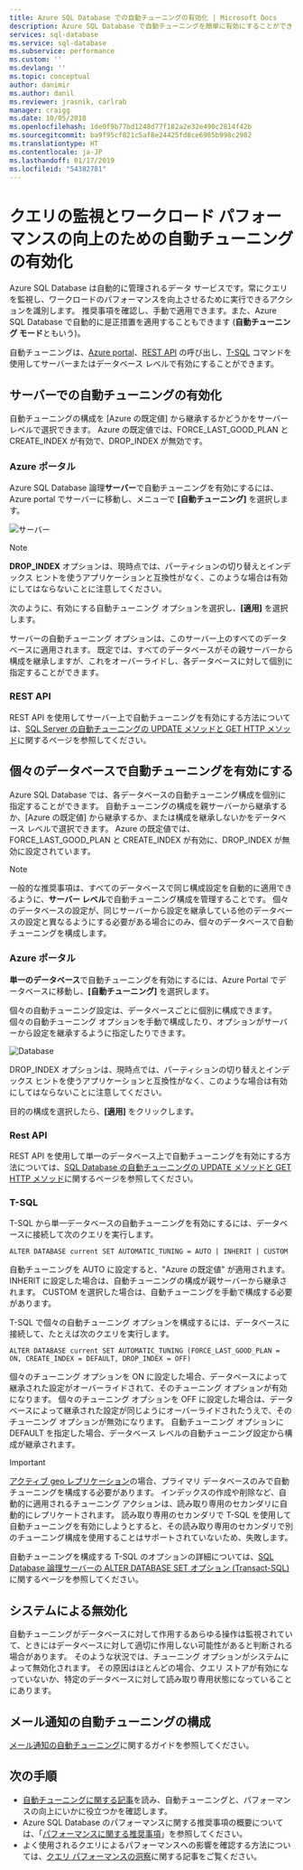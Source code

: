 ```yaml
---
title: Azure SQL Database での自動チューニングの有効化 | Microsoft Docs
description: Azure SQL Database で自動チューニングを簡単に有効にすることができます。
services: sql-database
ms.service: sql-database
ms.subservice: performance
ms.custom: ''
ms.devlang: ''
ms.topic: conceptual
author: danimir
ms.author: danil
ms.reviewer: jrasnik, carlrab
manager: craigg
ms.date: 10/05/2018
ms.openlocfilehash: 1de0f9b77bd1248d77f182a2e32e490c2814f42b
ms.sourcegitcommit: ba9f95cf821c5af8e24425fd8ce6985b998c2982
ms.translationtype: HT
ms.contentlocale: ja-JP
ms.lasthandoff: 01/17/2019
ms.locfileid: "54382781"
---
```

# <a name="enable-automatic-tuning-to-monitor-queries-and-improve-workload-performance"></a>クエリの監視とワークロード パフォーマンスの向上のための自動チューニングの有効化

Azure SQL Database は自動的に管理されるデータ サービスです。常にクエリを監視し、ワークロードのパフォーマンスを向上させるために実行できるアクションを識別します。 推奨事項を確認し、手動で適用できます。また、Azure SQL Database で自動的に是正措置を適用することもできます (**自動チューニング モード**ともいう)。

自動チューニングは、[Azure portal](sql-database-automatic-tuning-enable.md#azure-portal)、[REST API](sql-database-automatic-tuning-enable.md#rest-api) の呼び出し、[T-SQL](sql-database-automatic-tuning-enable.md#t-sql) コマンドを使用してサーバーまたはデータベース レベルで有効にすることができます。

## <a name="enable-automatic-tuning-on-server"></a>サーバーでの自動チューニングの有効化
自動チューニングの構成を [Azure の既定値] から継承するかどうかをサーバー レベルで選択できます。 Azure の既定値では、FORCE_LAST_GOOD_PLAN と CREATE_INDEX が有効で、DROP_INDEX が無効です。

### <a name="azure-portal"></a>Azure ポータル
Azure SQL Database 論理**サーバー**で自動チューニングを有効にするには、Azure portal でサーバーに移動し、メニューで **[自動チューニング]** を選択します。

![サーバー](./media/sql-database-automatic-tuning-enable/server.png)

> [!NOTE]
> **DROP_INDEX** オプションは、現時点では、パーティションの切り替えとインデックス ヒントを使うアプリケーションと互換性がなく、このような場合は有効にしてはならないことに注意してください。
>

次のように、有効にする自動チューニング オプションを選択し、**[適用]** を選択します。

サーバーの自動チューニング オプションは、このサーバー上のすべてのデータベースに適用されます。 既定では、すべてのデータベースがその親サーバーから構成を継承しますが、これをオーバーライドし、各データベースに対して個別に指定することができます。

### <a name="rest-api"></a>REST API

REST API を使用してサーバー上で自動チューニングを有効にする方法については、[SQL Server の自動チューニングの UPDATE メソッドと GET HTTP メソッド](https://docs.microsoft.com/rest/api/sql/serverautomatictuning)に関するページを参照してください。


## <a name="enable-automatic-tuning-on-an-individual-database"></a>個々のデータベースで自動チューニングを有効にする

Azure SQL Database では、各データベースの自動チューニング構成を個別に指定することができます。 自動チューニングの構成を親サーバーから継承するか、[Azure の既定値] から継承するか、または構成を継承しないかをデータベース レベルで選択できます。 Azure の既定値では、FORCE_LAST_GOOD_PLAN と CREATE_INDEX が有効に、DROP_INDEX が無効に設定されています。

> [!NOTE]
> 一般的な推奨事項は、すべてのデータベースで同じ構成設定を自動的に適用できるように、**サーバー レベル**で自動チューニング構成を管理することです。 個々のデータベースの設定が、同じサーバーから設定を継承している他のデータベースの設定と異なるようにする必要がある場合にのみ、個々のデータベースで自動チューニングを構成します。
>

### <a name="azure-portal"></a>Azure ポータル

**単一のデータベース**で自動チューニングを有効にするには、Azure Portal でデータベースに移動し、**[自動チューニング]** を選択します。

個々の自動チューニング設定は、データベースごとに個別に構成できます。 個々の自動チューニング オプションを手動で構成したり、オプションがサーバーから設定を継承するように指定したりできます。

![Database](./media/sql-database-automatic-tuning-enable/database.png)

DROP_INDEX オプションは、現時点では、パーティションの切り替えとインデックス ヒントを使うアプリケーションと互換性がなく、このような場合は有効にしてはならないことに注意してください。

目的の構成を選択したら、**[適用]** をクリックします。

### <a name="rest-api"></a>Rest API

REST API を使用して単一のデータベース上で自動チューニングを有効にする方法については、[SQL Database の自動チューニングの UPDATE メソッドと GET HTTP メソッド](https://docs.microsoft.com/rest/api/sql/databaseautomatictuning)に関するページを参照してください。

### <a name="t-sql"></a>T-SQL

T-SQL から単一データベースの自動チューニングを有効にするには、データベースに接続して次のクエリを実行します。

   ```T-SQL
   ALTER DATABASE current SET AUTOMATIC_TUNING = AUTO | INHERIT | CUSTOM
   ```
   
自動チューニングを AUTO に設定すると、"Azure の既定値" が適用されます。 INHERIT に設定した場合は、自動チューニングの構成が親サーバーから継承されます。 CUSTOM を選択した場合は、自動チューニングを手動で構成する必要があります。

T-SQL で個々の自動チューニング オプションを構成するには、データベースに接続して、たとえば次のクエリを実行します。

   ```T-SQL
   ALTER DATABASE current SET AUTOMATIC_TUNING (FORCE_LAST_GOOD_PLAN = ON, CREATE_INDEX = DEFAULT, DROP_INDEX = OFF)
   ```
   
個々のチューニング オプションを ON に設定した場合、データベースによって継承された設定がオーバーライドされて、そのチューニング オプションが有効になります。 個々のチューニング オプションを OFF に設定した場合は、データベースによって継承された設定が同じようにオーバーライドされたうえで、そのチューニング オプションが無効になります。 自動チューニング オプションに DEFAULT を指定した場合、データベース レベルの自動チューニング設定から構成が継承されます。  

> [!IMPORTANT]
> [アクティブ geo レプリケーション](sql-database-auto-failover-group.md)の場合、プライマリ データベースのみで自動チューニングを構成する必要があります。 インデックスの作成や削除など、自動的に適用されるチューニング アクションは、読み取り専用のセカンダリに自動的にレプリケートされます。 読み取り専用のセカンダリで T-SQL を使用して自動チューニングを有効にしようとすると、その読み取り専用のセカンダリで別のチューニング構成を使用することはサポートされていないため、失敗します。
>

自動チューニングを構成する T-SQL のオプションの詳細については、[SQL Database 論理サーバーの ALTER DATABASE SET オプション (Transact-SQL)](https://docs.microsoft.com/sql/t-sql/statements/alter-database-transact-sql-set-options?view=azuresqldb-current) に関するページを参照してください。

## <a name="disabled-by-the-system"></a>システムによる無効化
自動チューニングがデータベースに対して作用するあらゆる操作は監視されていて、ときにはデータベースに対して適切に作用しない可能性があると判断される場合があります。 そのような状況では、チューニング オプションがシステムによって無効化されます。 その原因はほとんどの場合、クエリ ストアが有効になっていないか、特定のデータベースに対して読み取り専用状態になっていることにあります。

## <a name="configure-automatic-tuning-e-mail-notifications"></a>メール通知の自動チューニングの構成

[メール通知の自動チューニング](sql-database-automatic-tuning-email-notifications.md)に関するガイドを参照してください。

## <a name="next-steps"></a>次の手順
* [自動チューニングに関する記事](sql-database-automatic-tuning.md)を読み、自動チューニングと、パフォーマンスの向上にいかに役立つかを確認します。
* Azure SQL Database のパフォーマンスに関する推奨事項の概要については、「[パフォーマンスに関する推奨事項](sql-database-advisor.md)」を参照してください。
* よく使用されるクエリによるパフォーマンスへの影響を確認する方法については、[クエリ パフォーマンスの洞察](sql-database-query-performance.md)に関する記事をご覧ください。

